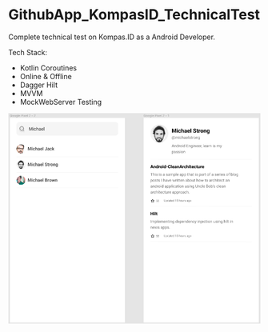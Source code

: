 # GithubApp_KompasID_TechnicalTest

Complete technical test on Kompas.ID as a Android Developer.

Tech Stack:
- Kotlin Coroutines
- Online & Offline
- Dagger Hilt
- MVVM 
- MockWebServer Testing

![alt text](https://github.com/wahyurama-creator/GithubApp_KompasID_TechnicalTest/blob/master/app/src/main/res/drawable/design_preview.png?raw=true)

